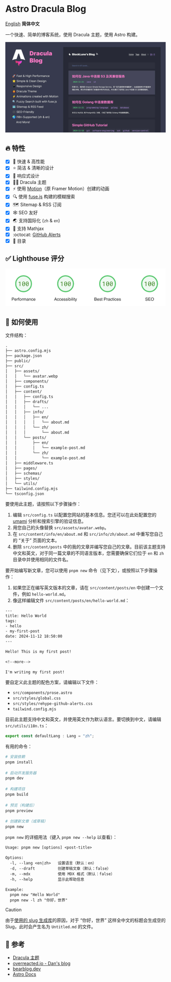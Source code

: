 # Astro Dracula Blog

<p>
    <a href="../README.md">English</a>
    <strong>简体中文</strong>
</p>

一个快速、简单的博客系统，使用 Dracula 主题，使用 Astro 构建。

[![Astro Dracula Blog](img/hero.webp)](gallery.md)

## :fire: 特性

- [x] :rocket: 快速 & 高性能
- [x] :star: 简洁 & 清晰的设计
- [x] :iphone: 响应式设计
- [x] :vampire_man: Dracula 主题
- [x] :zap: 使用 [Motion](https://motion.dev)（原 Framer Motion）创建的动画
- [x] :mag: 使用 [fuse.js](https://www.fusejs.io/) 构建的模糊搜索
- [x] :world_map: Sitemap & RSS 订阅
- [x] :spider_web: SEO 友好
- [x] :earth_asia: 支持国际化 (`zh` & `en`)
- [x] :triangular_ruler: 支持 Mathjax
- [x] :octocat: [GitHub Alerts](https://github.com/chrisweb/rehype-github-alerts)
- [x] :book: 目录

## :white_check_mark: Lighthouse 评分

<p aligh="center">
    <a href="https://pagespeed.web.dev/analysis/https-blocklune-cc/72o0c25cxa?form_factor=desktop">
        <img alt="Astro Dracula Blog Lighthouse 评分" src="img/lighthouse-score.png" />
    </a>
</p>

## :rocket: 如何使用

文件结构：

```text
.
├── astro.config.mjs
├── package.json
├── public/
├── src/
│   ├── assets/
│   │   └── avatar.webp
│   ├── components/
│   ├── config.ts
│   ├── content/
│   │   ├── config.ts
│   │   ├── drafts/
│   │   │   └── ...
│   │   ├── info/
│   │   │   ├── en/
│   │   │   │   └── about.md
│   │   │   └── zh/
│   │   │       └── about.md
│   │   └── posts/
│   │       ├── en/
│   │       │   └── example-post.md
│   │       └── zh/
│   │           └── example-post.md
│   ├── middleware.ts
│   ├── pages/
│   ├── schemas/
│   ├── styles/
│   └── utils/
├── tailwind.config.mjs
└── tsconfig.json
```

要使用此主题，请按照以下步骤操作：

1. 编辑 `src/config.ts` 以配置您网站的基本信息。您还可以在此处配置您的 [umami](https://umami.is/) 分析和搜索引擎的验证信息。
2. 用您自己的头像替换 `src/assets/avatar.webp`。
3. 在 `src/content/info/en/about.md` 和 `src/info/zh/about.md` 中重写您自己的 “关于” 页面的文本。
4. 删除 `src/content/posts` 中的我的文章并编写您自己的文章。目前该主题支持中文和英文，对于同一篇文章的不同语言版本，您需要确保它们位于 `en` 和 `zh` 目录中并使用相同的文件名。

要开始编写新文章，您可以使用 `pnpm new` 命令（见下文），或按照以下步骤操作：

1. 如果您正在编写英文版本的文章，请在 `src/content/posts/en` 中创建一个文件，例如 `hello-world.md`。
2. 像这样编辑文件 `src/content/posts/en/hello-world.md`：

```text
---
title: Hello World
tags:
- hello
- my-first-post
date: 2024-11-12 18:50:00
---

Hello! This is my first post!

<!--more-->

I'm writing my first post!
```

要自定义此主题的配色方案，请编辑以下文件：

- `src/components/prose.astro`
- `src/styles/global.css`
- `src/styles/rehype-github-alerts.css`
- `tailwind.config.mjs`

目前此主题支持中文和英文，并使用英文作为默认语言。要切换到中文，请编辑 `src/utils/i18n.ts`：

```ts
export const defaultLang : Lang = "zh";
```

有用的命令：

```bash
# 安装依赖
pnpm install

# 启动开发服务器
pnpm dev

# 构建项目
pnpm build

# 预览（构建后）
pnpm preview

# 创建新文章（或草稿）
pnpm new
```

`pnpm new` 的详细用法（键入 `pnpm new --help` 以查看）：

```text
Usage: pnpm new [options] <post-title>

Options:
  -l, --lang <en|zh>   设置语言（默认：en）
  -d, --draft          创建草稿文章（默认：false）
  -m, --mdx            使用 MDX 格式（默认：false）
  -h, --help           显示此帮助信息

Example:
  pnpm new "Hello World"
  pnpm new -l zh "你好，世界"
```

> [!Caution]
> 由于[使用的 slug 生成库](https://www.npmjs.com/package/slugify)的原因，对于 “你好，世界” 这样全中文的标题会生成空的 Slug，此时会产生名为 `Untitled.md` 的文件。

## :link: 参考

- [Dracula 主题](https://draculatheme.com/contribute)
- [overreacted.io - Dan's blog](https://overreacted.io/)
- [bearblog.dev](https://bearblog.dev/)
- [Astro Docs](https://docs.astro.build/)
